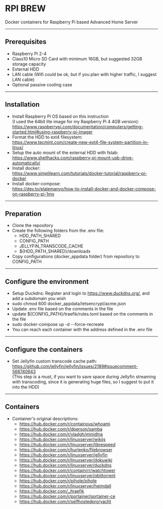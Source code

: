 # RPI BREW

Docker containers for Raspberry Pi based Advanced Home Server

---
## Prerequisites

- Raspberry Pi 2-4
- Class10 Micro SD Card with minimum 16GB, but suggested 32GB storage capacity
- External HDD
- LAN cable (Wifi could be ok, but if you plan with higher traffic, I suggest LAN cable)
- Optional passive cooling case

---

## Installation

- Install Raspberry Pi OS based on this instruction  
(I used the 64bit lite image for my Raspberry Pi 4 4GB version):  
<https://www.raspberrypi.com/documentation/computers/getting-started.html#using-raspberry-pi-imager>
- Format the HDD to ext4 filesystem:  
<https://www.tecmint.com/create-new-ext4-file-system-partition-in-linux/>
- Setup the auto mount of the external HDD with fstab:  
<https://www.shellhacks.com/raspberry-pi-mount-usb-drive-automatically/>
- Install docker:  
<https://www.simplilearn.com/tutorials/docker-tutorial/raspberry-pi-docker>
- Install docker-compose:  
<https://dev.to/elalemanyo/how-to-install-docker-and-docker-compose-on-raspberry-pi-1mo>

---

## Preparation

- Clone the repository
- Create the following folders from the .env file:
  - HDD_PATH_SHARED
  - CONFIG_PATH
  - JELLYFIN_TRANSCODE_CACHE
  - ${HDD_PATH_SHARED}/downloads
- Copy configurations (docker_appdata folder) from repository to CONFIG_PATH

---

## Configure the environment

- Setup Duckdns: Register and login to <https://www.duckdns.org/>, and add a subdomain you wish
- sudo chmod 600 docker_appdata/letsencrypt/acme.json
- Update .env file based on the comments in the file
- update ${CONFIG_PATH}/traefik/rules.toml based on the comments in the file
- sudo docker-compose up -d --force-recreate
- You can reach each container with the address defined in the .env file

---

## Configure the containers

- Set Jellyfin custom transcode cache path: <https://github.com/jellyfin/jellyfin/issues/2189#issuecomment-568740643>  
(This step is a must, if you want to save space during Jellyfin streaming with transcoding, since it is generating huge files, so I suggest to put it into the HDD)

---

## Containers

- Container's original descriptions:
  - <https://hub.docker.com/r/containous/whoami>
  - <https://hub.docker.com/r/dperson/samba>
  - <https://hub.docker.com/r/vladgh/minidlna>
  - <https://hub.docker.com/r/linuxserver/wikijs>
  - <https://hub.docker.com/r/linuxserver/librespeed>
  - <https://hub.docker.com/r/hurlenko/filebrowser>
  - <https://hub.docker.com/r/linuxserver/jellyfin>
  - <https://hub.docker.com/r/linuxserver/dokuwiki>
  - <https://hub.docker.com/r/linuxserver/duckdns>
  - <https://hub.docker.com/r/containrrr/watchtower>
  - <https://hub.docker.com/r/linuxserver/qbittorrent>
  - <https://hub.docker.com/r/pihole/pihole>
  - <https://hub.docker.com/r/linuxserver/heimdall>
  - <https://hub.docker.com/_/traefik>
  - <https://hub.docker.com/r/portainer/portainer-ce>
  - <https://hub.docker.com/r/selfhostedpro/yacht>
